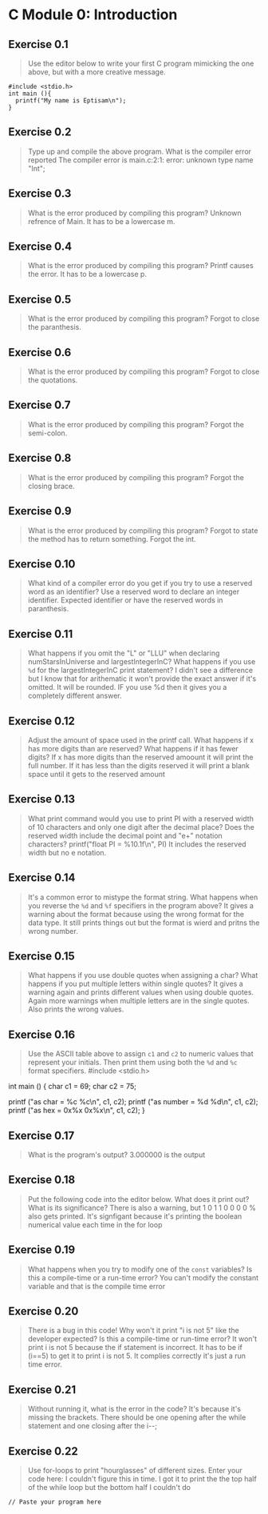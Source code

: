 # C Module 0: Introduction

## Exercise 0.1
> Use the editor below to write your first C program mimicking the one above, but with a more creative message.

```
#include <stdio.h>
int main (){
  printf("My name is Eptisam\n");
}
```

## Exercise 0.2
> Type up and compile the above program.
> What is the compiler error reported
The compiler error is main.c:2:1: error: unknown type name "Int";


## Exercise 0.3
> What is the error produced by compiling this program?
Unknown refrence of Main. It has to be a lowercase m.

## Exercise 0.4
> What is the error produced by compiling this program?
Printf causes the error. It has to be a lowercase p.

## Exercise 0.5
> What is the error produced by compiling this program?
Forgot to close the paranthesis.

## Exercise 0.6
> What is the error produced by compiling this program?
Forgot to close the quotations. 

## Exercise 0.7
> What is the error produced by compiling this program?
Forgot the semi-colon.

## Exercise 0.8
> What is the error produced by compiling this program?
Forgot the closing brace.

## Exercise 0.9
> What is the error produced by compiling this program?
Forgot to state the method has to return something. Forgot the int.

## Exercise 0.10
> What kind of a compiler error do you get if you try to use a reserved word as an identifier? Use a reserved word to declare an integer identifier.
Expected identifier or have the reserved words in paranthesis.

## Exercise 0.11
> What happens if you omit the "L" or "LLU" when declaring numStarsInUniverse and largestIntegerInC? What happens if you use `%d` for the largestIntegerInC print statement?
I didn't see a difference but I know that for arithematic it won't provide the exact answer if it's omitted. It will be rounded. IF you use %d then it gives you a completely different answer.

## Exercise 0.12
> Adjust the amount of space used in the printf call. What happens if x has more digits than are reserved? What happens if it has fewer digits?
If x has more digits than the reserved amoount it will print the full number. If it has less than the digits reserved it will print a blank space until it gets to the reserved amount

## Exercise 0.13
> What print command would you use to print PI with a reserved width of 10 characters and only one digit after the decimal place? Does the reserved width include the decimal point and "e+" notation characters?
printf("float PI = %10.1f\n", PI) It includes the reserved width but no e notation.

## Exercise 0.14
> It's a common error to mistype the format string. What happens when you reverse the `%d` and `%f` specifiers in the program above?
It gives a warning about the format because using the wrong format for the data type. It still prints things out but the format is wierd and pritns the wrong number.

## Exercise 0.15
> What happens if you use double quotes when assigning a char? What happens if you put multiple letters within single quotes?
It gives a warning again and prints different values when using double quotes. Again more warnings when multiple letters are in the single quotes. Also prints the wrong values.

## Exercise 0.16
> Use the ASCII table above to assign `c1` and `c2` to numeric values that represent your initials. Then print them using both the `%d` and `%c` format specifiers.
#include <stdio.h>

int main ()
{
  char c1 = 69;
  char c2 = 75;
  
  printf ("as char = %c %c\n", c1, c2);
  printf ("as number = %d %d\n", c1, c2);
  printf ("as hex = 0x%x 0x%x\n", c1, c2);
}

## Exercise 0.17
> What is the program's output?
3.000000 is the output

## Exercise 0.18
>  Put the following code into the editor below. What does it print out? What is its significance?
There is also a warning, but 1 0 1 1 0 0 0 0 % also gets printed. It's signfigant because it's printing the boolean numerical value each time in the for loop

## Exercise 0.19
> What happens when you try to modify one of the `const` variables? Is this a compile-time or a run-time error?
You can't modify the constant variable and that is the compile time error


## Exercise 0.20
> There is a bug in this code! Why won't it print "i is not 5" like the developer expected? Is this a compile-time or run-time error?
It won't print i is not 5 because the if statement is incorrect. It has to be if (i==5) to get it to print i is not 5. It complies correctly it's just a run time error.  


## Exercise 0.21
> Without running it, what is the error in the code?
It's because it's missing the brackets. There should be one opening after the while statement and one closing after the i--;


## Exercise 0.22
> Use for-loops to print "hourglasses" of different sizes. Enter your code here:
I couldn't figure this in time. I got it to print the the top half of the while loop but the bottom half I couldn't do

```
// Paste your program here

```
